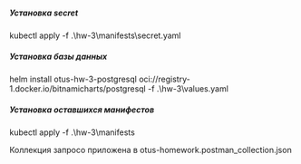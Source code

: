 ##### Установка secret
kubectl apply -f .\hw-3\manifests\secret.yaml

##### Установка базы данных
helm install otus-hw-3-postgresql oci://registry-1.docker.io/bitnamicharts/postgresql -f .\hw-3\values.yaml

##### Установка оставшихся манифестов
kubectl apply -f .\hw-3\manifests

Коллекция запросо приложена в otus-homework.postman_collection.json